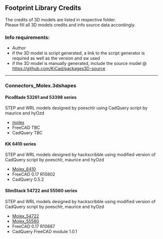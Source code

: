 ## Footprint Library Credits

The credits of 3D models are listed in respective folder.  
Please fill all 3D models credits and info source data accordingly.  

### Info requirements:
- Author
- if the 3D model is script generated, a link to the script generator is required as well as the version and sw used
- if the 3D model is manually generated, include the source model @ https://github.com/KiCad/packages3D-source

<hr>  

### Connectors_Molex.3dshapes

#### PicoBlade 53261 and 53398 series

STEP and WRL models designed by poeschlr using CadQuery script by maurice and hyOzd
- [molex](https://github.com/easyw/kicad-3d-models-in-freecad/tree/master/cadquery/FCAD_script_generator/molex)
- FreeCAD TBC
- CadQuery TBC

#### KK 6410 series

STEP and WRL models designed by hackscribble using modified version of CadQuery script by poeschlr, maurice and hyOzd
- [Molex_6410](https://github.com/easyw/kicad-3d-models-in-freecad/tree/master/cadquery/FCAD_script_generator/Molex_6410)
- FreeCAD 0.17 R10802
- CadQuery 0.5.2

#### SlimStack 54722 and 55560 series

STEP and WRL models designed by hackscribble using modified version of CadQuery script by poeschlr, maurice and hyOzd
- [Molex_54722](https://github.com/easyw/kicad-3d-models-in-freecad/tree/master/cadquery/FCAD_script_generator/Molex_54722)
- [Molex_55560](https://github.com/easyw/kicad-3d-models-in-freecad/tree/master/cadquery/FCAD_script_generator/Molex_55560)
- FreeCAD 0.17 R10887
- CadQuery FreeCAD module 1.0.1
